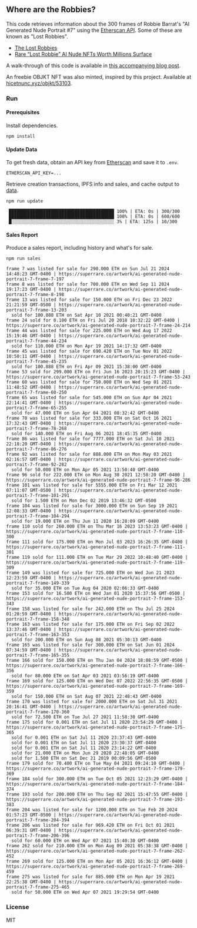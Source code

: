 ## Where are the Robbies?

This code retrieves information about the 300 frames of Robbie Barrat's "AI Generated Nude Portrait #7" using the [Etherscan API](https://etherscan.io/apis). Some of these are known as "Lost Robbies". 

* [The Lost Robbies](https://editorial.superrare.co/2020/09/05/the-lost-robbies/)
* [Rare “Lost Robbie” AI Nude NFTs Worth Millions Surface](https://digitalartcollector.com/rare-lost-robbie-ai-nude-nfts-worth-millions-surface/)

A walk-through of this code is available in [this accompanying blog post](https://code.dblock.org/2021/04/27/walking-etherium-transaction-logs-to-find-lost-robbies-using-etherscan-api.html).

An freebie OBJKT NFT was also minted, inspired by this project. Available at [hicetnunc.xyz/objkt/53103](https://www.hicetnunc.xyz/objkt/53103).

### Run

#### Prerequisites

Install dependencies.

```
npm install
```

#### Update Data

To get fresh data, obtain an API key from [Etherscan](https://etherscan.io/myapikey) and save it to `.env`.

```
ETHERSCAN_API_KEY=...
```

Retrieve creation transactions, IPFS info and sales, and cache output to [data](data).

```
npm run update

 ████████████████████████████████████████ 100% | ETA: 0s | 300/300
 ████████████████████████████████████████ 100% | ETA: 0s | 600/600
 █░░░░░░░░░░░░░░░░░░░░░░░░░░░░░░░░░░░░░░░ 3% | ETA: 125s | 10/300

```

#### Sales Report

Produce a sales report, including history and what's for sale.

```
npm run sales

frame 7 was listed for sale for 290.000 ETH on Sun Jul 21 2024 14:48:23 GMT-0400 | https://superrare.co/artwork/ai-generated-nude-portrait-7-frame-7-197
frame 8 was listed for sale for 700.000 ETH on Wed Sep 11 2024 19:17:23 GMT-0400 | https://superrare.co/artwork/ai-generated-nude-portrait-7-frame-8-198
frame 13 was listed for sale for 150.000 ETH on Fri Dec 23 2022 21:21:59 GMT-0500 | https://superrare.co/artwork/ai-generated-nude-portrait-7-frame-13-203
  sold for 100.888 ETH on Sat Apr 10 2021 00:40:21 GMT-0400
frame 24 sold for 0.100 ETH on Fri Jul 20 2018 10:32:22 GMT-0400 | https://superrare.co/artwork/ai-generated-nude-portrait-7-frame-24-214
frame 44 was listed for sale for 225.000 ETH on Wed Aug 17 2022 15:19:46 GMT-0400 | https://superrare.co/artwork/ai-generated-nude-portrait-7-frame-44-234
  sold for 110.000 ETH on Mon Apr 19 2021 14:17:32 GMT-0400
frame 45 was listed for sale for 690.420 ETH on Tue Nov 01 2022 10:50:11 GMT-0400 | https://superrare.co/artwork/ai-generated-nude-portrait-7-frame-45-235
  sold for 100.888 ETH on Fri Apr 09 2021 15:38:00 GMT-0400
frame 53 sold for 299.000 ETH on Fri Jun 16 2023 20:15:23 GMT-0400 | https://superrare.co/artwork/ai-generated-nude-portrait-7-frame-53-243
frame 60 was listed for sale for 750.000 ETH on Wed Sep 01 2021 11:48:52 GMT-0400 | https://superrare.co/artwork/ai-generated-nude-portrait-7-frame-60-250
frame 65 was listed for sale for 545.000 ETH on Sun Apr 04 2021 22:14:41 GMT-0400 | https://superrare.co/artwork/ai-generated-nude-portrait-7-frame-65-255
  sold for 47.000 ETH on Sun Apr 04 2021 08:32:42 GMT-0400
frame 78 was listed for sale for 333.000 ETH on Sat Oct 16 2021 17:32:43 GMT-0400 | https://superrare.co/artwork/ai-generated-nude-portrait-7-frame-78-268
  sold for 140.000 ETH on Fri Aug 06 2021 18:45:35 GMT-0400
frame 86 was listed for sale for 7777.000 ETH on Sat Jul 10 2021 22:18:20 GMT-0400 | https://superrare.co/artwork/ai-generated-nude-portrait-7-frame-86-276
frame 92 was listed for sale for 888.000 ETH on Mon May 03 2021 02:16:57 GMT-0400 | https://superrare.co/artwork/ai-generated-nude-portrait-7-frame-92-282
  sold for 50.000 ETH on Mon Apr 05 2021 13:50:40 GMT-0400
frame 96 sold for 222.000 ETH on Mon Aug 30 2021 12:58:20 GMT-0400 | https://superrare.co/artwork/ai-generated-nude-portrait-7-frame-96-286
frame 101 was listed for sale for 5555.000 ETH on Fri Mar 12 2021 07:11:07 GMT-0500 | https://superrare.co/artwork/ai-generated-nude-portrait-7-frame-101-291
  sold for 1.500 ETH on Mon Dec 02 2019 13:46:32 GMT-0500
frame 104 was listed for sale for 3000.000 ETH on Sun Sep 19 2021 12:08:33 GMT-0400 | https://superrare.co/artwork/ai-generated-nude-portrait-7-frame-104-294
  sold for 19.000 ETH on Thu Jun 11 2020 16:28:09 GMT-0400
frame 110 sold for 260.000 ETH on Thu Mar 16 2023 13:53:23 GMT-0400 | https://superrare.co/artwork/ai-generated-nude-portrait-7-frame-110-300
frame 111 sold for 175.000 ETH on Mon Jul 03 2023 16:26:35 GMT-0400 | https://superrare.co/artwork/ai-generated-nude-portrait-7-frame-111-301
frame 119 sold for 111.000 ETH on Tue Mar 29 2022 10:48:40 GMT-0400 | https://superrare.co/artwork/ai-generated-nude-portrait-7-frame-119-309
frame 149 was listed for sale for 725.000 ETH on Wed Jun 21 2023 12:23:59 GMT-0400 | https://superrare.co/artwork/ai-generated-nude-portrait-7-frame-149-339
  sold for 35.000 ETH on Tue Aug 04 2020 02:06:33 GMT-0400
frame 153 sold for 16.500 ETH on Wed Jan 01 2020 15:37:56 GMT-0500 | https://superrare.co/artwork/ai-generated-nude-portrait-7-frame-153-343
frame 158 was listed for sale for 242.000 ETH on Thu Jul 25 2024 01:28:59 GMT-0400 | https://superrare.co/artwork/ai-generated-nude-portrait-7-frame-158-348
frame 163 was listed for sale for 175.000 ETH on Fri Sep 02 2022 13:37:46 GMT-0400 | https://superrare.co/artwork/ai-generated-nude-portrait-7-frame-163-353
  sold for 200.000 ETH on Sun Aug 08 2021 05:30:13 GMT-0400
frame 165 was listed for sale for 300.000 ETH on Sat Jun 01 2024 07:34:59 GMT-0400 | https://superrare.co/artwork/ai-generated-nude-portrait-7-frame-165-355
frame 166 sold for 150.000 ETH on Thu Jan 04 2024 18:08:59 GMT-0500 | https://superrare.co/artwork/ai-generated-nude-portrait-7-frame-166-356
  sold for 80.000 ETH on Sat Apr 03 2021 03:56:19 GMT-0400
frame 169 sold for 125.000 ETH on Wed Dec 07 2022 22:56:35 GMT-0500 | https://superrare.co/artwork/ai-generated-nude-portrait-7-frame-169-359
  sold for 150.000 ETH on Sat Aug 07 2021 22:48:43 GMT-0400
frame 170 was listed for sale for 2000.000 ETH on Sat Jul 31 2021 20:16:41 GMT-0400 | https://superrare.co/artwork/ai-generated-nude-portrait-7-frame-170-360
  sold for 72.500 ETH on Tue Jul 27 2021 11:58:30 GMT-0400
frame 175 sold for 0.001 ETH on Sat Jul 11 2020 23:54:29 GMT-0400 | https://superrare.co/artwork/ai-generated-nude-portrait-7-frame-175-365
  sold for 0.001 ETH on Sat Jul 11 2020 23:37:43 GMT-0400
  sold for 0.001 ETH on Sat Jul 11 2020 23:30:37 GMT-0400
  sold for 0.001 ETH on Sat Jul 11 2020 23:14:22 GMT-0400
  sold for 21.000 ETH on Mon Jun 29 2020 22:48:05 GMT-0400
  sold for 1.500 ETH on Sat Dec 21 2019 00:09:56 GMT-0500
frame 179 sold for 70.400 ETH on Tue May 04 2021 09:24:10 GMT-0400 | https://superrare.co/artwork/ai-generated-nude-portrait-7-frame-179-369
frame 184 sold for 300.000 ETH on Tue Oct 05 2021 12:23:29 GMT-0400 | https://superrare.co/artwork/ai-generated-nude-portrait-7-frame-184-374
frame 193 sold for 200.000 ETH on Thu Sep 02 2021 15:47:55 GMT-0400 | https://superrare.co/artwork/ai-generated-nude-portrait-7-frame-193-383
frame 204 was listed for sale for 1200.000 ETH on Tue Feb 20 2024 01:57:23 GMT-0500 | https://superrare.co/artwork/ai-generated-nude-portrait-7-frame-204-394
frame 206 was listed for sale for 969.420 ETH on Fri Oct 01 2021 06:39:31 GMT-0400 | https://superrare.co/artwork/ai-generated-nude-portrait-7-frame-206-396
  sold for 60.000 ETH on Wed Apr 07 2021 15:40:30 GMT-0400
frame 262 sold for 210.000 ETH on Mon Aug 09 2021 05:38:38 GMT-0400 | https://superrare.co/artwork/ai-generated-nude-portrait-7-frame-262-452
frame 269 sold for 125.000 ETH on Mon Apr 05 2021 16:36:12 GMT-0400 | https://superrare.co/artwork/ai-generated-nude-portrait-7-frame-269-459
frame 275 was listed for sale for 885.000 ETH on Mon Apr 19 2021 22:25:38 GMT-0400 | https://superrare.co/artwork/ai-generated-nude-portrait-7-frame-275-465
  sold for 50.000 ETH on Wed Apr 07 2021 19:29:54 GMT-0400
```

### License

MIT
